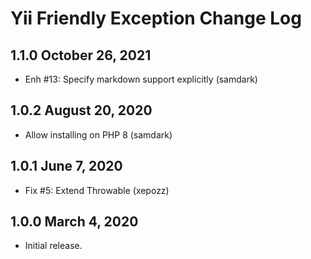 # Yii Friendly Exception Change Log

## 1.1.0 October 26, 2021

- Enh #13: Specify markdown support explicitly (samdark)

## 1.0.2 August 20, 2020

- Allow installing on PHP 8 (samdark)

## 1.0.1 June 7, 2020

- Fix #5: Extend Throwable (xepozz)

## 1.0.0 March 4, 2020

- Initial release.
